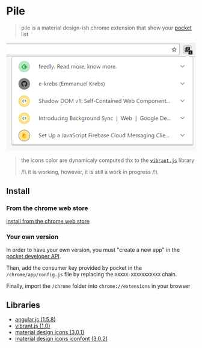 # Pile

> pile is a material design-ish chrome extension that show your [pocket](https://getpocket.com) list

![example](img/pile.png)

> the icons color are dynamicaly computed thx to the [`vibrant.js`][1] library
>
> /!\ it is working, however, it is still a work in progress /!\


## Install

### From the chrome web store

[install from the chrome web store](https://chrome.google.com/webstore/detail/injagampgkalbbmhpemnfknoeghfenif)

### Your own version

In order to have your own version, you must "create a new app" in the [pocket developer API](https://getpocket.com/developer/apps/).

Then, add the consumer key provided by pocket in the `/chrome/app/config.js` file by replacing the `XXXXX-XXXXXXXXXXX` chain.

Finally, import the `/chrome` folder into `chrome://extensions` in your browser


## Libraries

- [angular.js (1.5.8)](https://github.com/angular/angular.js)
- [vibrant.js (1.0)][1]
- [material design icons (3.0.1)](https://github.com/google/material-design-icons)
- [material design icons iconfont (3.0.2)](https://github.com/jossef/material-design-icons-iconfont)

[1]: https://github.com/jariz/vibrant.js